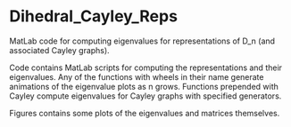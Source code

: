 # Dihedral_Cayley_Reps
MatLab code for computing eigenvalues for representations of D_n (and associated Cayley graphs).

Code contains MatLab scripts for computing the representations and their eigenvalues. Any of the functions with wheels in their name generate animations of the eigenvalue plots as n grows. Functions prepended with Cayley compute eigenvalues for Cayley graphs with specified generators. 

Figures contains some plots of the eigenvalues and matrices themselves. 
